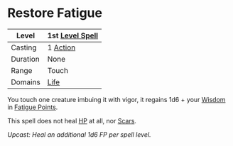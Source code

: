 ---
---

# Restore Fatigue

|Level|1st [Level Spell](../../../Spell%20Level.md)|
|-----|---------------|
|Casting|1 [Action](../../../../Game%20Procedures/Action.md)|
|Duration|None|
|Range|Touch|
|Domains|[Life](../../../Spell%20Domains/Life.md)|

You touch one creature imbuing it with vigor, it regains 1d6 + your [Wisdom](../../../../Player%20Characters/Chosen%20Statistics/Wisdom.md) in [Fatigue Points](../../../../Player%20Characters/Derived%20Statistics/Fatigue%20Points.md).

This spell does not heal [HP](../../../../Player%20Characters/Derived%20Statistics/Health%20Points.md) at all, nor [Scars](../../../../Player%20Characters/Derived%20Statistics/Scars.md).

*Upcast: Heal an additional 1d6 FP per spell level.*
